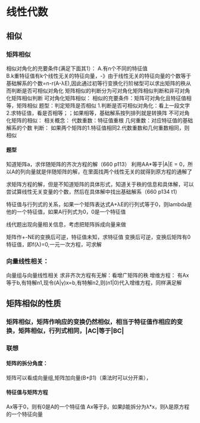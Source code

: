 # 线性代数
## 相似
### 矩阵相似
  相似对角化的充要条件(满足下面其1）：
    A.有n个不同的特征值   
    B.k重特征值有k个线性无关的特征向量，-》由于线性无关的特征向量的个数等于基础解系的个数=n-r(A-λE),因此通过初等行变换化行阶梯型可以求出矩阵的秩从而判断是否可相似对角化
  矩阵相似的判断分为可对角化矩阵相似判断和非可对角化矩阵相似判断
  可对角化矩阵相似：
    相似的充要条件：矩阵可对角化且特征值相等，矩阵相似
      题型：判定矩阵是否相似
        1.判断是否可相似对角化：看上一段文字
        2.求特征值，看是否相等；；如果相等，基础解系按列排列就是转换阵
  不可对角化矩阵的相似：
    相关概念：
      代数重数：特征值重根
      几何重数：对应特征值的基础解系的个数
    判断：
      如果两个矩阵的1.特征值相同2.代数重数和几何重数相同，则相似
#### 题型
知道矩阵a，求伴随矩阵的齐次方程的解（660 p113）
利用AA*等于|A|E = 0，所以A的列向量就是伴随矩阵的解，在里面找两个线性无关的就得到原方程的通解了

求矩阵方程的解，但是不知道矩阵的具体形式，知道关于秩的信息和具体解，可以尝试算线性无关变量的个数，然后在具体解中找出基础解系（660 p134 t1）

特征值与行列式的关系，如果一个矩阵表达式A+λE的行列式等于0，则lambda是他的一个特征值，如果A行列式为0，0是一个特征值

线代题出现向量相关信息，考虑把矩阵拆成向量来做

矩阵作+-NE的变换后可逆，特征值未知，求特征值
  变换后可逆，变换后矩阵有0特征值，即f(λ)=0,一元一次方程，可求解

### 向量线性相关：
向量组与向量线性相关
  求非齐次方程有无解：看增广矩阵的秩
增维方程：
  有Ax等于b,有特解n1,现令(A|γ)x=b,有特解n2,则(n1|0)代入增维方程，同样满足解
## 矩阵相似的性质
 ### 矩阵相似，矩阵作响应的变换仍然相似，相当于特征值作相应的变换，矩阵相似，行列式相同，|AC|等于|BC|

### 联想
#### 矩阵的拆分角度：
矩阵可以看成向量组,矩阵加向量(B+β1)（乘法时可以分开乘），

#### 特征值与矩阵方程
Ax等于0，则有0是A的一个特征值
Ax等于β，如果β能拆分为λ*x，则λ是原方程的一个特征向量  

